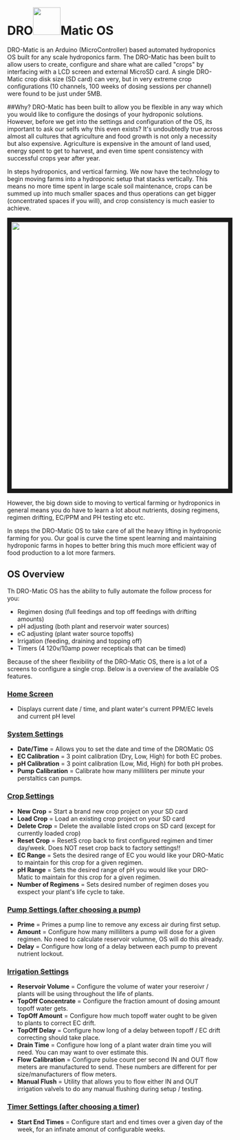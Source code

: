 # DRO<img src="https://raw.githubusercontent.com/devinrayolsen/DRO-Matic/master/Docs/images/hydro-hyphen.png" width="64">Matic OS

DRO-Matic is an Arduino (MicroController) based automated hydroponics OS built for any scale hydroponics farm.
The DRO-Matic has been built to allow users to create, configure and share what are called "crops" by interfacing with a LCD screen and external MicroSD card. 
A single DRO-Matic crop disk size (SD card) can very, but in very extreme crop configurations (10 channels, 100 weeks of dosing sessions per channel) were found to be just under 5MB.

##Why?
DRO-Matic has been built to allow you be flexible in any way which you would like to configure the dosings of your hydroponic solutions. 
However, before we get into the settings and configuration of the OS, its important to ask our selfs why this even exists? 
It's undoubtedly true across almost all cultures that agriculture and food growth is not only a necessity but also expensive. 
Agriculture is expensive in the amount of land used, energy spent to get to harvest, and even time spent consistency with successful crops year after year.

In steps hydroponics, and vertical farming. We now have the technology to begin moving farms into a hydroponic setup that stacks vertically. 
This means no more time spent in large scale soil maintenance, crops can be summed up into much smaller spaces and thus operations can get bigger (concentrated spaces if you will), and crop consistency is much easier to achieve.

<a href="http://www.youtube.com/watch?feature=player_embedded&v=BwgXb9h-Qgs
" target="_blank"><img src="http://img.youtube.com/vi/BwgXb9h-Qgs/0.jpg" 
alt="" width="900" height="620" border="10" /></a>

However, the big down side to moving to vertical farming or hydroponics in general means you do have to learn a lot about nutrients, dosing regimens, regimen drifting, EC/PPM and PH testing etc etc.

In steps the DRO-Matic OS to take care of all the heavy lifting in hydroponic farming for you. Our goal is curve the time spent learning and maintaining hydroponic farms in hopes to better bring this much more efficient way of food production to a lot more farmers.

## OS Overview
Th DRO-Matic OS has the ability to fully automate the follow process for you:
- Regimen dosing (full feedings and top off feedings with drifting amounts)
- pH adjusting (both plant and reservoir water sources)
- eC adjusting (plant water source topoffs)
- Irrigation (feeding, draining and topping off)
- Timers (4 120v/10amp power recepticals that can be timed)

Because of the sheer flexibility of the DRO-Matic OS, there is a lot of a screens to configure a single crop. 
Below is a overview of the available OS features.

### <a href="https://github.com/drolsen/DRO-Matic/wiki">Home Screen</a>
- Displays current date / time, and plant water's current PPM/EC levels and current pH level

### <a href="https://github.com/drolsen/DRO-Matic/wiki/1)-System-Settings">System Settings</a>
- **Date/Time** = Allows you to set the date and time of the DROMatic OS
- **EC Calibration** = 3 point calibration (Dry, Low, High) for both EC probes.
- **pH Calibration** = 3 point calibration (Low, Mid, High) for both pH probes.
- **Pump Calibration** = Calibrate how many milliliters per minute your perstaltics can pumps.

### <a href="https://github.com/drolsen/DRO-Matic/wiki/2)-Crop-Settings">Crop Settings</a>
- **New Crop** = Start a brand new crop project on your SD card
- **Load Crop** = Load an existing crop project on your SD card
- **Delete Crop** = Delete the available listed crops on SD card (except for currently loaded crop)
- **Reset Crop** = ResetS crop back to first configured regimen and timer day/week. Does NOT reset crop back to factory settings!!
- **EC Range** = Sets the desired range of EC you would like your DRO-Matic to maintain for this crop for a given regimen. 
- **pH Range** = Sets the desired range of pH you would like your DRO-Matic to maintain for this crop for a given regimen.
- **Number of Regimens** = Sets desired number of regimen doses you exspect your plant's life cycle to take.

### <a href="https://github.com/drolsen/DRO-Matic/wiki/3)-Pump-Settings">Pump Settings (after choosing a pump)</a>
- **Prime** = Primes a pump line to remove any excess air during first setup.
- **Amount** = Configure how many milliliters a pump will dose for a given regimen. No need to calculate reservoir volumne, OS will do this already.
- **Delay** = Configure how long of a delay between each pump to prevent nutrient lockout.

### <a href="https://github.com/drolsen/DRO-Matic/wiki/4)-Irrigation-Settings">Irrigation Settings</a>
- **Reservoir Volume** = Configure the volume of water your reseroivr / plants will be using throughout the life of plants.
- **TopOff Concentrate** = Configure the fraction amount of dosing amount topoff water gets.
- **TopOff Amount** = Configure how much topoff water ought to be given to plants to correct EC drift.
- **TopOff Delay** = Configure how long of a delay between topoff / EC drift correcting should take place.
- **Drain Time** = Configure how long of a plant water drain time you will need. You can may want to over estimate this.
- **Flow Calibration** = Configure pulse count per second IN and OUT flow meters are manufactured to send. These numbers are different for per size/manufacturers of flow meters.
- **Manual Flush** = Utility that allows you to flow either IN and OUT irrigation valvels to do any manual flushing during setup / testing.


### <a href="https://github.com/drolsen/DRO-Matic/wiki/5)-Timer-Settings">Timer Settings (after choosing a timer)</a>
- **Start End Times** = Configure start and end times over a given day of the week, for an infinate amonut of configurable weeks.
